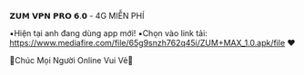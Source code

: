  𝗭𝗨𝗠 𝗩𝗣𝗡 𝗣𝗥𝗢 𝟲.𝟬 - 4G MIỄN PHÍ

▪️Hiện tại anh đang dùng app mới! 
▪️Chọn vào link tải: https://www.mediafire.com/file/65g9snzh762q45i/ZUM+MAX_1.0.apk/file  ♥ 

💓Chúc Mọi Người Online Vui Vẻ💓

